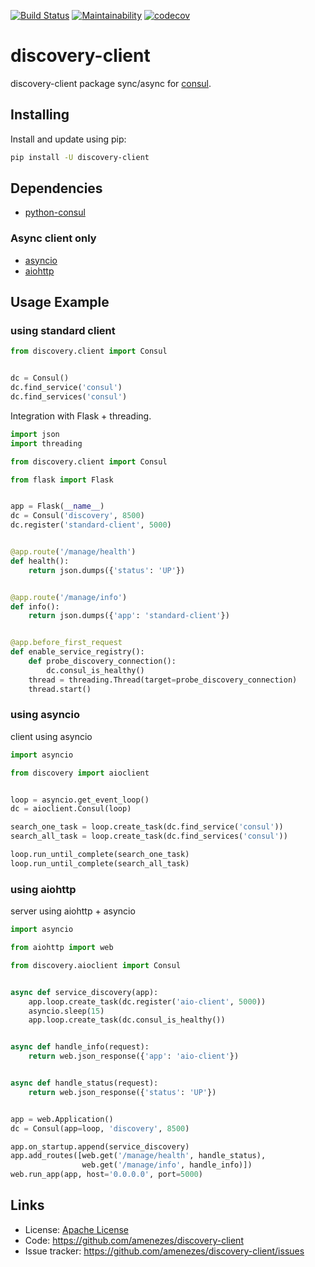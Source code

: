 [![Build Status](https://travis-ci.org/amenezes/discovery-client.svg?branch=master)](https://travis-ci.org/amenezes/discovery-client)
[![Maintainability](https://api.codeclimate.com/v1/badges/fc7916aab464c8b7d742/maintainability)](https://codeclimate.com/github/amenezes/discovery-client/maintainability)
[![codecov](https://codecov.io/gh/amenezes/discovery-client/branch/master/graph/badge.svg)](https://codecov.io/gh/amenezes/discovery-client)

# discovery-client

discovery-client package sync/async for [consul](https://consul.io).

## Installing

Install and update using pip:

````bash
pip install -U discovery-client
````

## Dependencies

- [python-consul](https://python-consul.readthedocs.io/en/latest)

### Async client only
  - [asyncio](https://docs.python.org/3.6/library/asyncio.html)
  - [aiohttp](https://aiohttp.readthedocs.io/en/stable)

## Usage Example

### using standard client

````python
from discovery.client import Consul


dc = Consul()
dc.find_service('consul')
dc.find_services('consul')
````

Integration with Flask + threading.

````python
import json
import threading

from discovery.client import Consul

from flask import Flask


app = Flask(__name__)
dc = Consul('discovery', 8500)
dc.register('standard-client', 5000)


@app.route('/manage/health')
def health():
    return json.dumps({'status': 'UP'})


@app.route('/manage/info')
def info():
    return json.dumps({'app': 'standard-client'})


@app.before_first_request
def enable_service_registry():
    def probe_discovery_connection():
        dc.consul_is_healthy()
    thread = threading.Thread(target=probe_discovery_connection)
    thread.start()
````

### using asyncio

client using asyncio

````python
import asyncio

from discovery import aioclient


loop = asyncio.get_event_loop()
dc = aioclient.Consul(loop)

search_one_task = loop.create_task(dc.find_service('consul'))
search_all_task = loop.create_task(dc.find_services('consul'))

loop.run_until_complete(search_one_task)
loop.run_until_complete(search_all_task)
````

### using aiohttp

server using aiohttp + asyncio

````python
import asyncio

from aiohttp import web

from discovery.aioclient import Consul


async def service_discovery(app):
    app.loop.create_task(dc.register('aio-client', 5000))
    asyncio.sleep(15)
    app.loop.create_task(dc.consul_is_healthy())


async def handle_info(request):
    return web.json_response({'app': 'aio-client'})


async def handle_status(request):
    return web.json_response({'status': 'UP'})


app = web.Application()
dc = Consul(app=loop, 'discovery', 8500)

app.on_startup.append(service_discovery)
app.add_routes([web.get('/manage/health', handle_status),
                web.get('/manage/info', handle_info)])
web.run_app(app, host='0.0.0.0', port=5000)
````

## Links

- License: [Apache License](https://choosealicense.com/licenses/apache-2.0/)
- Code: https://github.com/amenezes/discovery-client
- Issue tracker: https://github.com/amenezes/discovery-client/issues
